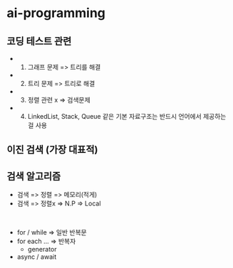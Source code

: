 # ai-programming


## 코딩 테스트 관련
- 1. 그래프 문제 => 트리를 해결 
- 2. 트리 문제 => 트리로 해결
- 3. 정렬 관련 x => 검색문제
- 4. LinkedList, Stack, Queue 같은 기본 자료구조는 반드시 언어에서 제공하는 걸 사용


## 이진 검색 (가장 대표적)

## 검색 알고리즘
- 검색 => 정렬 => 메모리(적게)
- 검색 => 정렬x => N.P => Local 

<br/>

- for / while => 일반 반복문
- for each ... => 반복자
    - generator
- async / await

<br/>

